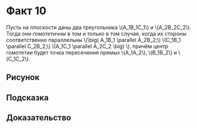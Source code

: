 # Факт 10

Пусть на плоскости даны два треугольника \\(A\_1B\_1C\_1\\) и 
\\(A\_2B\_2C\_2\\). Тогда они *гомотетичны* в том и только в том 
случае, когда их стороны соответственно параллельны 
\\(\big( A\_1B\_1 \parallel A\_2B\_2;\\) \\(C\_1B\_1 \parallel C\_2B\_2;\\)
\\(A\_1C\_1 \parallel A\_2C\_2 \big) \\), 
причём центр гомотетии будет точка пересечения прямых \\(A\_1A\_2\\), 
\\(B\_1B\_2\\) и \\(C\_1C\_2\\).


## Рисунок

## Подсказка

## Доказательство
